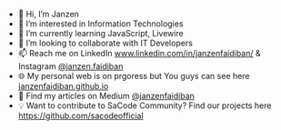 - 👋 Hi, I’m Janzen
- 👀 I’m interested in Information Technologies
- 🌱 I’m currently learning JavaScript, Livewire
- 🎯 I’m looking to collaborate with IT Developers
- 📫 Reach me on LinkedIn <a href='https://www.linkedin.com/in/janzenfaidiban/' target='_blank'>www.linkedin.com/in/janzenfaidiban/</a> & Instagram <a href='https://instagram.com/janzen.faidiban' target='_blank'>@janzen.faidiban</a>
- 🌐 My personal web is on prgoress but You guys can see here <a href='https://janzenfaidiban.github.io' target='_blank'>janzenfaidiban.github.io</a>
- 📖 Find my articles on Medium <a href="https://medium.com/@janzenfaidiban/beberapa-alasan-anak-muda-ingin-belajar-coding-ba90c507196e">@janzenfaidiban</a>
- 💡 Want to contribute to SaCode Community? Find our projects here <a href="https://github.com/sacodeofficial">https://github.com/sacodeofficial</a>

<!---
janzenfaidiban/janzenfaidiban is a ✨ special ✨ repository because its `README.md` (this file) appears on your GitHub profile.
You can click the Preview link to take a look at your changes.
--->
